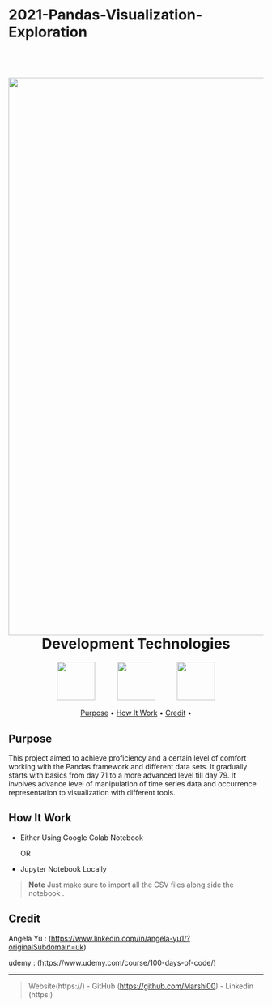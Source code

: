 # 2021-Pandas-Visualization-Exploration

<h1 align="center">
  <br>
  <img src="static/images/gg1.jpg"  width="1100">
  <br>
  Development Technologies 
  <br>
</h1>



<p align="center">
  <img width="75px" hspace="20" src="https://cdn-icons-png.flaticon.com/512/5968/5968350.png"  />
  <img width="75px" hspace="20" src="https://cdn-icons-png.flaticon.com/512/2369/2369466.png"  />
  <img width="75px" hspace="20" src="https://jupyter.org/assets/homepage/main-logo.svg"  />
  
  
</p>

<p align="center">
  <a href="#Purpose">Purpose</a> •
  <a href="#how-to-use">How It Work</a> •
  <a href="#Credit">Credit</a> •

</p>

## Purpose
This project aimed to achieve proficiency and a certain level of comfort working with the Pandas framework and different data sets. It gradually starts with basics from day 71 to a more advanced level till day 79. It involves advance level of manipulation of time series data and occurrence representation to visualization with different tools.
    



## How It Work

* Either Using Google Colab Notebook  
  <p>OR</p>
* Jupyter Notebook Locally 
  
    
> **Note**
> Just make sure to import all the CSV files along side the notebook .










## Credit
 Angela Yu : (https://www.linkedin.com/in/angela-yu1/?originalSubdomain=uk)
<p></p>
 udemy : (https://www.udemy.com/course/100-days-of-code/)
<p></p>






---

> Website(https://) -
> GitHub (https://github.com/Marshi00) - 
> Linkedin (https:)

